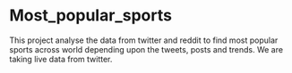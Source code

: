 # Most_popular_sports
This project analyse the data from twitter and reddit to find most popular sports across world depending upon the tweets, posts and trends. We are taking live data from twitter.
